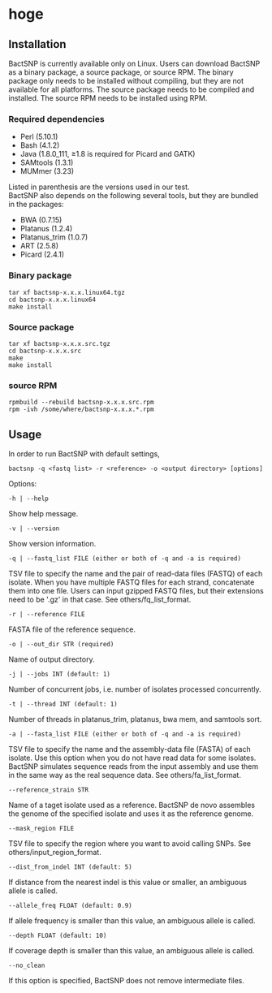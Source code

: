 # hoge

## Installation

BactSNP is currently available only on Linux. Users can download BactSNP as a binary package, a source package, or source RPM. The binary package only needs to be installed without compiling, but they are not available for all platforms. The source package needs to be compiled and installed. The source RPM needs to be installed using RPM.

### Required dependencies  

- Perl (5.10.1)  
- Bash (4.1.2)  
- Java (1.8.0_111, ≥1.8 is required for Picard and GATK)  
- SAMtools (1.3.1)  
- MUMmer (3.23)  

Listed in parenthesis are the versions used in our test.  
BactSNP also depends on the following several tools, but they are bundled in the packages:  
  
- BWA (0.7.15)  
- Platanus (1.2.4)  
- Platanus_trim (1.0.7)  
- ART (2.5.8)    
- Picard (2.4.1)  

### Binary package  

```
tar xf bactsnp-x.x.x.linux64.tgz  
cd bactsnp-x.x.x.linux64  
make install  
```

### Source package  

```
tar xf bactsnp-x.x.x.src.tgz  
cd bactsnp-x.x.x.src  
make
make install  
```

### source RPM

```
rpmbuild --rebuild bactsnp-x.x.x.src.rpm  
rpm -ivh /some/where/bactsnp-x.x.x.*.rpm  
```

## Usage
In order to run BactSNP with default settings,  

```bactsnp -q <fastq list> -r <reference> -o <output directory> [options]```

Options:  

```-h | --help```  

   Show help message.    

```-v | --version```  

  Show version information.  

```-q | --fastq_list FILE (either or both of -q and -a is required)```  

  TSV file to specify the name and the pair of read-data files (FASTQ) of each isolate. When you have multiple FASTQ files for each strand, concatenate them into one file. Users can input gzipped FASTQ files, but their extensions need to be '.gz' in that case. See others/fq_list_format.  

```-r | --reference FILE```  

  FASTA file of the reference sequence.  

```-o | --out_dir STR (required)```  

Name of output directory.  

```-j | --jobs INT (default: 1)```  

Number of concurrent jobs, i.e. number of isolates processed concurrently.  

```-t | --thread INT (default: 1)```  

Number of threads in platanus_trim, platanus, bwa mem, and samtools sort.  

```-a | --fasta_list FILE (either or both of -q and -a is required)```  

TSV file to specify the name and the assembly-data file (FASTA) of each isolate. Use this option when you do not have read data for some isolates. BactSNP simulates sequence reads from the input assembly and use them in the same way as the real sequence data. See others/fa_list_format.  

```--reference_strain STR```  

Name of a taget isolate used as a reference. BactSNP de novo assembles the genome of the specified isolate and uses it as the reference genome.  

```--mask_region FILE```  

TSV file to specify the region where you want to avoid calling SNPs. See others/input_region_format.  

```--dist_from_indel INT (default: 5)```  

If distance from the nearest indel is this value or smaller, an ambiguous allele is called.  

```--allele_freq FLOAT (default: 0.9)```  

If allele frequency is smaller than this value, an ambiguous allele is called.  

```--depth FLOAT (default: 10)```  

If coverage depth is smaller than this value, an ambiguous allele is called.  

```--no_clean```  

If this option is specified, BactSNP does not remove intermediate files.
